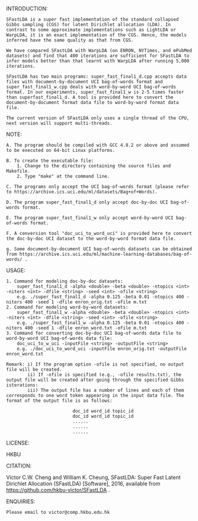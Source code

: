 INTRODUCTION:

    SFastLDA is a super fast implementation of the standard collapsed Gibbs sampling (CGS) for latent Dirichlet allocation (LDA). In contrast to some approximate implementations such as LightLDA or WarpLDA, it is an exact implementation of the CGS. Hence, the models inferred have the same quality as that from CGS.
    
    We have compared SFastLDA with WarpLDA (on ENRON, NYTimes, and mPubMed datasets) and find that 400 iterations are sufficient for SFastLDA to infer models better than that learnt with WarpLDA after running 5,000 iterations.
    
    SFastLDA has two main programs: super_fast_final1_d.cpp accepts data files with document-by-document UCI bag-of-words format and super_fast_final1_w.cpp deals with word-by-word UCI bag-of-words format. In our experiments, super_fast_final1_w is 2-5 times faster than superfast_final1_d. A tool is provided here to convert the document-by-document format data file to word-by-word format data file.
    
    The current version of SFastLDA only uses a single thread of the CPU, next version will support multi-threads.
    
NOTE:

    A. The program should be compiled with GCC 4.8.2 or above and assumed to be executed on 64-bit Linux platforms.

    B. To create the executable file:
        1. Change to the directory containing the source files and Makefile.
        2. Type "make" at the command line.

    C. The programs only accept the UCI bag-of-words format (please refer to https://archive.ics.uci.edu/ml/datasets/Bag+of+Words). 

    D. The program super_fast_final1_d only accept doc-by-doc UCI bag-of-words format.

    E. The program super_fast_final1_w only accept word-by-word UCI bag-of-words format.

    F. A conversion tool "doc_uci_to_word_uci" is provided here to convert the doc-by-doc UCI dataset to the word-by-word format data file.
    
    g. Some document-by-document UCI bag-of-words datasets can be obtained from https://archive.ics.uci.edu/ml/machine-learning-databases/bag-of-words/ .

USAGE:

    1. Command for modeling doc-by-doc datasets:
        super_fast_final1_d -alpha <double> -beta <double> -ntopics <int> -niters <int> -dfile <string> -seed <int> -ofile <string>
        e.g. ./super_fast_final1_d -alpha 0.125 -beta 0.01 -ntopics 400 -niters 400 -seed 1 -dfile enron_orig.txt -ofile m.txt            
    2. Command for modeling word-by-word datasets:
        super_fast_final1_w -alpha <double> -beta <double> -ntopics <int> -niters <int> -dfile <string> -seed <int> -ofile <string>
        e.g. ./super_fast_final1_w -alpha 0.125 -beta 0.01 -ntopics 400 -niters 400 -seed 1 -dfile enron_word.txt -ofile m.txt            
    3. Command for converting doc-by-doc UCI bag-of-words data file to word-by-word UCI bag-of-words data file:
        doc_uci_to_w_uci -inputFile <string> -outputFile <string>
        e.g. ./doc_uci_to_word_uci -inputFile enron_orig.txt -outputFile enron_word.txt

    Remark: i) If the program option -ofile is not specified, no output file will be created.
            ii) If -ofile is specified (e.g., -ofile results.txt), the output file will be created after going through the specified Gibbs isterations:
            iii) The output file has a number of lines and each of them corresponds to one word token appearing in the input data file. The format of the output file is as follows:
            
                             doc_id word_id topic_id
                             doc_id word_id topic_id
                             ......
                             ......
                             ......
                             

LICENSE:

  HKBU

CITATION:

  Victor C.W. Cheng and William K. Cheung, SFastLDA: Super Fast Latent Dirichlet Allocation (SFastLDA) [Software], 2016, available from
https://github.com/hkbu-victor/SFastLDA .
 

ENQUIRIES:

    Please email to victor@comp.hkbu.edu.hk        
